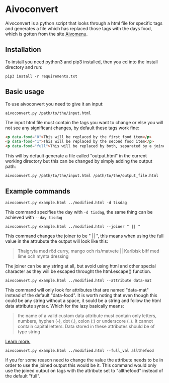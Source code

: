 # Aivoconvert

Aivoconvert is a python script that looks through a html file for specific tags and generates a file which has replaced those tags with the days food, which is gotten from the site [Aivomenu](http://www.aivomenu.se).


## Installation
To install you need python3 and pip3 installed, then you cd into the install directory and run:

`pip3 install -r requirements.txt`


## Basic usage
To use aivoconvert you need to give it an input:

`aivoconvert.py /path/to/the/input.html`

The input html file must contain the tags you want to change or else you will not see any significant changes,
by default these tags work fine:
```html
<p data-food="0">This will be replaced by the first food item</p>
<p data-food="1">This will be replaced by the second food item</p>
<p data-food="full">This will be replaced by both, separated by a joiner</p>
```

This will by default generate a file called "output.html" in the current working directory but this can be changed by simply adding the output path:

`aivoconvert.py /path/to/the/input.html /path/to/the/output_file.html`

## Example commands

`aivoconvert.py example.html ../modified.html -d tisdag`

This command specifies the day with `-d tisdag`, the same thing can be achieved with `--day tisdag`

`aivoconvert.py example.html ../modified.html --joiner " || "`

This command changes the joiner to be " || ", this means when using the full value in the attrubute the output will look like this:
> Thaigryta med röd curry, mango och ris/matvete || Karibisk biff med lime och mynta dressing

The joiner can be any string at all, but avoid using html and other special character as they will be escaped throught the html.escape() function.

`aivoconvert.py example.html ../modified.html --attribute data-mat`

This command will only look for attributes that are named "data-mat" instead of the default "data-food". It is worth noting that even though this could be any string without a space, it sould be a string and follow the html data attribute syntax. Which for the lazy basically means:

> the name of a valid custom data attribute must contain only letters, numbers, hyphen (-), dot (.), colon (:) or underscore (_). It cannot contain capital letters.
> Data stored in these attributes should be of type string

[Learn more.](https://www.sitepoint.com/how-why-use-html5-custom-data-attributes/)

`aivoconvert.py example.html ../modified.html --full_val allthefood`

If you for some reason need to change the value the attribute needs to be in order to use the joined output this would be it. This command would only use the joined output on tags with the attribute set to "allthefood" instead of the default "full". 
